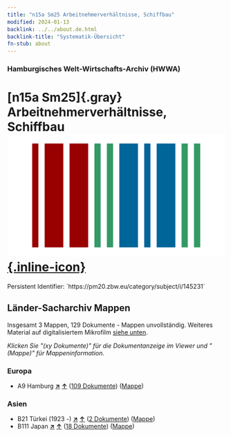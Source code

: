 ```yaml
---
title: "n15a Sm25 Arbeitnehmerverhältnisse, Schiffbau"
modified: 2024-01-13
backlink: ../../about.de.html
backlink-title: "Systematik-Übersicht"
fn-stub: about
---
```


### Hamburgisches Welt-Wirtschafts-Archiv (HWWA)

# [n15a Sm25]{.gray}&#8201; Arbeitnehmerverhältnisse, Schiffbau &#160; [![Wikidata](/images/Wikidata-logo.svg "Wikidata"){.inline-icon}](http://www.wikidata.org/entity/Q104710824)

<div class="hint">Persistent Identifier: `https://pm20.zbw.eu/category/subject/i/145231`</div>







## Länder-Sacharchiv Mappen






Insgesamt 3 Mappen, 129 Dokumente - Mappen unvollständig. Weiteres Material auf digitalisiertem Mikrofilm [siehe unten](#filmsections).

_Klicken Sie "(xy Dokumente)" für die Dokumentanzeige im Viewer und "(Mappe)" für Mappeninformation._




### Europa

- A9 Hamburg [**&nearr;**](../../../geo/i/140905/about.de.html "Hamburg (alle Mappen)") [**&uarr;**](../../../geo/about.de.html#A9 "Ländersystematik") (<a href="https://pm20.zbw.eu/iiifview/folder/sh/140905,145231" title="über: Hamburg : Arbeitnehmerverhältnisse, Schiffbau" target="_blank">109 Dokumente</a>) ([Mappe](../../../../folder/sh/1409xx/140905/1452xx/145231/about.de.html))

### Asien

- B21 Türkei (1923 -) [**&nearr;**](../../../geo/i/141111/about.de.html "Türkei (1923 -) (alle Mappen)") [**&uarr;**](../../../geo/about.de.html#B21 "Ländersystematik") (<a href="https://pm20.zbw.eu/iiifview/folder/sh/141111,145231" title="über: Türkei (1923 -) : Arbeitnehmerverhältnisse, Schiffbau" target="_blank">2 Dokumente</a>) ([Mappe](../../../../folder/sh/1411xx/141111/1452xx/145231/about.de.html))
- B111 Japan [**&nearr;**](../../../geo/i/141272/about.de.html "Japan (alle Mappen)") [**&uarr;**](../../../geo/about.de.html#B111 "Ländersystematik") (<a href="https://pm20.zbw.eu/iiifview/folder/sh/141272,145231" title="über: Japan : Arbeitnehmerverhältnisse, Schiffbau" target="_blank">18 Dokumente</a>) ([Mappe](../../../../folder/sh/1412xx/141272/1452xx/145231/about.de.html))



<a id="filmsections" />













